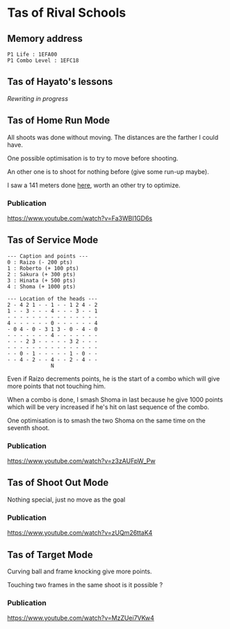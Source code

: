 # Tas of Rival Schools

## Memory address

    P1 Life : 1EFA00
    P1 Combo Level : 1EFC18

## Tas of Hayato's lessons

_Rewriting in progress_

## Tas of Home Run Mode

All shoots was done without moving. The distances are the farther I could have.

One possible optimisation is to try to move before shooting.

An other one is to shoot for nothing before (give some run-up maybe).

I saw a 141 meters done [here](https://www.youtube.com/watch?v=pnikyC--gL4&t=5m), worth an other try to optimize.

### Publication

https://www.youtube.com/watch?v=Fa3WBI1GD6s

## Tas of Service Mode

```
--- Caption and points ---
0 : Raizo (- 200 pts)
1 : Roberto (+ 100 pts)
2 : Sakura (+ 300 pts)
3 : Hinata (+ 500 pts)
4 : Shoma (+ 1000 pts)
```
```
--- Location of the heads ---
2 - 4 2 1 - - 1 - - 1 2 4 - 2
1 - - 3 - - - 4 - - - 3 - - 1
- - - - - - - - - - - - - - -
4 - - - - - - 0 - - - - - - 4
- 0 4 - 0 - 3 1 3 - 0 - 4 - 0
- - - - - - - 4 - - - - - - -
- - - 2 3 - - - - - 3 2 - - -
- - - - - - - - - - - - - - -
- - 0 - 1 - - - - - 1 - 0 - -
- - 4 - 2 - - 4 - - 2 - 4 - -
              N
```

Even if Raizo decrements points, he is the start of a combo which will give more points that not touching him.

When a combo is done, I smash Shoma in last because he give 1000 points which will be very increased if he's hit on last sequence of the combo.

One optimisation is to smash the two Shoma on the same time on the seventh shoot.

### Publication

https://www.youtube.com/watch?v=z3zAUFpW_Pw

## Tas of Shoot Out Mode

Nothing special, just no move as the goal

### Publication

https://www.youtube.com/watch?v=zUQm26ttaK4

## Tas of Target Mode

Curving ball and frame knocking give more points.

Touching two frames in the same shoot is it possible ?

### Publication

https://www.youtube.com/watch?v=MzZUei7VKw4